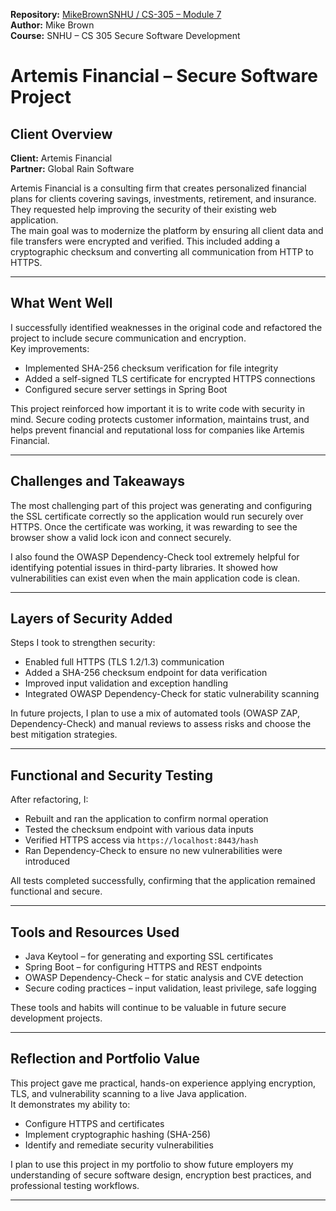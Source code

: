 **Repository:** [MikeBrownSNHU / CS-305 – Module 7](https://github.com/MikeBrownSNHU/CS-305/tree/474aee1b36d628603e60ac8eee003dbc278e1127/Module-7)  
**Author:** Mike Brown  
**Course:** SNHU – CS 305 Secure Software Development

# Artemis Financial – Secure Software Project

## Client Overview
**Client:** Artemis Financial  
**Partner:** Global Rain Software  

Artemis Financial is a consulting firm that creates personalized financial plans for clients covering savings, investments, retirement, and insurance. They requested help improving the security of their existing web application.  
The main goal was to modernize the platform by ensuring all client data and file transfers were encrypted and verified. This included adding a cryptographic checksum and converting all communication from HTTP to HTTPS.

---

## What Went Well
I successfully identified weaknesses in the original code and refactored the project to include secure communication and encryption.  
Key improvements:
- Implemented SHA-256 checksum verification for file integrity  
- Added a self-signed TLS certificate for encrypted HTTPS connections  
- Configured secure server settings in Spring Boot  

This project reinforced how important it is to write code with security in mind. Secure coding protects customer information, maintains trust, and helps prevent financial and reputational loss for companies like Artemis Financial.

---

## Challenges and Takeaways
The most challenging part of this project was generating and configuring the SSL certificate correctly so the application would run securely over HTTPS. Once the certificate was working, it was rewarding to see the browser show a valid lock icon and connect securely.  

I also found the OWASP Dependency-Check tool extremely helpful for identifying potential issues in third-party libraries. It showed how vulnerabilities can exist even when the main application code is clean.

---

## Layers of Security Added
Steps I took to strengthen security:
- Enabled full HTTPS (TLS 1.2/1.3) communication  
- Added a SHA-256 checksum endpoint for data verification  
- Improved input validation and exception handling  
- Integrated OWASP Dependency-Check for static vulnerability scanning  

In future projects, I plan to use a mix of automated tools (OWASP ZAP, Dependency-Check) and manual reviews to assess risks and choose the best mitigation strategies.

---

## Functional and Security Testing
After refactoring, I:
- Rebuilt and ran the application to confirm normal operation  
- Tested the checksum endpoint with various data inputs  
- Verified HTTPS access via `https://localhost:8443/hash`  
- Ran Dependency-Check to ensure no new vulnerabilities were introduced  

All tests completed successfully, confirming that the application remained functional and secure.

---

## Tools and Resources Used
- Java Keytool – for generating and exporting SSL certificates  
- Spring Boot – for configuring HTTPS and REST endpoints  
- OWASP Dependency-Check – for static analysis and CVE detection  
- Secure coding practices – input validation, least privilege, safe logging  

These tools and habits will continue to be valuable in future secure development projects.

---

## Reflection and Portfolio Value
This project gave me practical, hands-on experience applying encryption, TLS, and vulnerability scanning to a live Java application.  
It demonstrates my ability to:
- Configure HTTPS and certificates  
- Implement cryptographic hashing (SHA-256)  
- Identify and remediate security vulnerabilities  

I plan to use this project in my portfolio to show future employers my understanding of secure software design, encryption best practices, and professional testing workflows.

---

